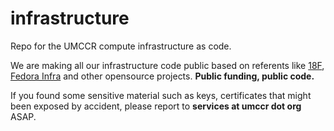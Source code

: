 # infrastructure

Repo for the UMCCR compute infrastructure as code.

We are making all our infrastructure code public based on referents like [18F](https://github.com/18F), [Fedora Infra](https://infrastructure.fedoraproject.org) and other opensource projects.  **Public funding, public code.**

If you found some sensitive material such as keys, certificates that might been exposed by accident, please report to **services at umccr dot org** ASAP.
